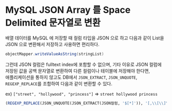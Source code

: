 # MySQL JSON Array 를 Space Delimited 문자열로 변환

배열 데이터를 MySQL 에 저장할 때 컬럼 타입을 JSON 으로 하고 다음과 같이 List<String>을 JSON 으로 변환해서 저장하고 사용하면 편리하다.

```java
objectMapper.writeValueAsString(stringList)
```

그런데 JSON 컬럼은 fulltext index에 포함할 수 없으며, 기타 이유로 JSON 컬럼에 저장된 값을 공백 문자열로 변환하여 다른 컬럼이나 테이블에 저장해야 한다면,  
애플리케이션을 통하지 않고도 DB에서 `JSON_EXTRACT`, `JSON_UNQUOTE`, `REGEXP_REPLACE`를 조합하여 다음과 같이 변환할 수 있다.

ex) `["street", "hollywood", "princess"]` => `street hollywood princess`

```sql
(REGEXP_REPLACE(JSON_UNQUOTE(JSON_EXTRACT(JSON컬럼, '$[*]')), '[,\\[\\]\"]', ''))
```



